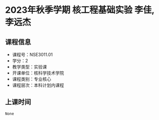 # 2023年秋季学期 核工程基础实验 李佳, 李远杰






## 课程信息

- 课程号：NSE3011.01
- 学分：2
- 教学类型：实验课
- 开课单位：核科学技术学院
- 课程类别：专业核心
- 课程层次：本科计划内课程

## 上课时间

```
None
```

